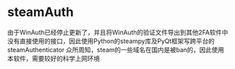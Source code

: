 # steamAuth
由于WinAuth已经停止更新了，并且将WinAuth的验证文件导出到其他2FA软件中没有直接使用的接口，因此使用Python的steampy库及PyQt框架写跨平台的steamAuthenticator
众所周知，steam的一些域名在国内是被ban的，因此使用本软件，需要较好的科学上网环境
